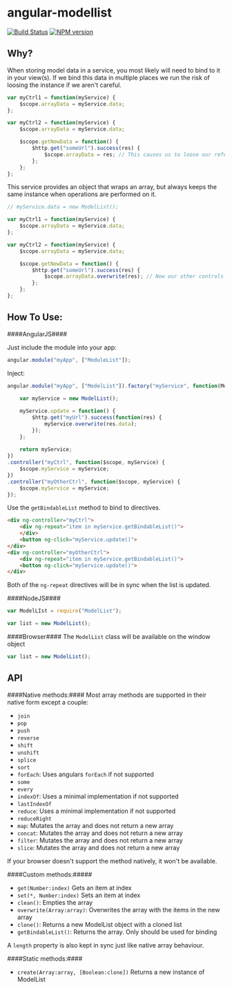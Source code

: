 angular-modellist
=================

[![Build Status](https://travis-ci.org/steelsojka/angular-modellist.svg?branch=master)](https://travis-ci.org/steelsojka/angular-modellist)
[![NPM version](https://badge.fury.io/js/modellist.svg)](http://badge.fury.io/js/modellist)

Why?
----
When storing model data in a service, you most likely will need to bind to it in your view(s).
If we bind this data in multiple places we run the risk of loosing the instance if we aren't careful.

```javascript
var myCtrl1 = function(myService) {
	$scope.arrayData = myService.data;
};

var myCtrl2 = function(myService) {
	$scope.arrayData = myService.data;

	$scope.getNewData = function() {
		$http.get("someUrl").success(res) {
			$scope.arrayData = res; // This causes us to loose our reference
		};
	};
};
```

This service provides an object that wraps an array, but always keeps the same instance when operations are performed on it.

```javascript
// myService.data = new ModelList();

var myCtrl1 = function(myService) {
	$scope.arrayData = myService.data;
};

var myCtrl2 = function(myService) {
	$scope.arrayData = myService.data;

	$scope.getNewData = function() {
		$http.get("someUrl").success(res) {
			$scope.arrayData.overwrite(res); // Now our other controls arrayData updates with this one!
		};
	};
};
```
How To Use: 
-----------

####AngularJS####

Just include the module into your app:

```javascript
angular.module("myApp", ["ModuleList"]);
```

Inject:

```javascript
angular.module("myApp", ["ModelList"]).factory("myService", function(ModelList, $http) {
	
	var myService = new ModelList();

	myService.update = function() {
		$http.get("myUrl").success(function(res) {
			myService.overwrite(res.data);
		});
	};
	
	return myService;
})
.controller("myCtrl", function($scope, myService) {
	$scope.myService = myService;
})
.controller("myOtherCtrl", function($scope, myService) {
	$scope.myService = myService;
});
```

Use the `getBindableList` method to bind to directives.

```html
<div ng-controller="myCtrl">
	<div ng-repeat="item in myService.getBindableList()">
	</div>
	<button ng-click="myService.update()">
</div>
<div ng-controller="myOtherCtrl">
	<div ng-repeat="item in myService.getBindableList()">
	<button ng-click="myService.update()">
</div>
```

Both of the `ng-repeat` directives will be in sync when the list is updated.

####NodeJS####

```javascript
var ModelLIst = require("ModelList");

var list = new ModelList();
```

####Browser####
The `ModelList` class will be available on the window object

```javascript
var list = new ModelList();
```

API
---

####Native methods:####
Most array methods are supported in their native form except a couple:

- `join`
- `pop`
- `push`
- `reverse`
- `shift`
- `unshift` 
- `splice`
- `sort`
- `forEach`: Uses angulars `forEach` if not supported
- `some`
- `every`
- `indexOf`: Uses a minimal implementation if not supported
- `lastIndexOf`
- `reduce`: Uses a minimal implementation if not supported
- `reduceRight`
- `map`: Mutates the array and does not return a new array
- `concat`: Mutates the array and does not return a new array
- `filter`: Mutates the array and does not return a new array
- `slice`: Mutates the array and does not return a new array

If your browser doesn't support the method natively, it won't be available.

####Custom methods:#####

- `get(Number:index)` Gets an item at index
- `set(*, Number:index)` Sets an item at index
- `clean()`: Empties the array
- `overwrite(Array:array)`: Overwrites the array with the items in the new array
- `clone()`: Returns a new ModelList object with a cloned list
- `getBindableList()`: Returns the array. Only should be used for binding

A `length` property is also kept in sync just like native array behaviour.

####Static methods:####
- `create(Array:array, [Boolean:clone])` Returns a new instance of ModelList
